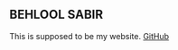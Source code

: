 ## BEHLOOL SABIR
This is supposed to be my website. 
[GitHub](https://github.com/behloolsabir/)

<!-- https://github.com/appden/appden.github.com -->
<!-- https://github.com/henrik/jekyll -->
<!-- https://github.com/henrik/henrik.nyh.se/ -->
<!-- https://github.com/svmiller/steve-ngvb-jekyll-template -->

<!-- 
You can use the [editor on GitHub](https://github.com/behloolsabir/behloolsabir.github.io/edit/master/README.md) to maintain and preview the content for your website in Markdown files.

Whenever you commit to this repository, GitHub Pages will run [Jekyll](https://jekyllrb.com/) to rebuild the pages in your site, from the content in your Markdown files.

### Markdown

Markdown is a lightweight and easy-to-use syntax for styling your writing. It includes conventions for

```markdown
Syntax highlighted code block

# Header 1
## Header 2
### Header 3

- Bulleted
- List

1. Numbered
2. List

**Bold** and _Italic_ and `Code` text

[Link](url) and ![Image](src)
```

For more details see [GitHub Flavored Markdown](https://guides.github.com/features/mastering-markdown/).

### Jekyll Themes

Your Pages site will use the layout and styles from the Jekyll theme you have selected in your [repository settings](https://github.com/behloolsabir/behloolsabir.github.io/settings). The name of this theme is saved in the Jekyll `_config.yml` configuration file.

### Support or Contact

Having trouble with Pages? Check out our [documentation](https://help.github.com/categories/github-pages-basics/) or [contact support](https://github.com/contact) and we’ll help you sort it out. -->
